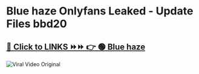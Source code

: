 
 # Blue haze Onlyfans Leaked - Update Files bbd20

## <h2><a href="https://clipsfans.com/Blue_haze&ref=git">🔗 Click to LINKS ⏩⏩ 👉 🟢 Blue haze </a></h2>

<a href="https://clipsfans.com/Blue_haze&ref=git" rel="nofollow" data-target="animated-image.originalLink"><img src="https://i.ibb.co.com/xMMVF88/686577567.gif" alt="Viral Video Original" style="max-width: 100%; display: inline-block;" data-target="animated-image.originalImage"></a>

